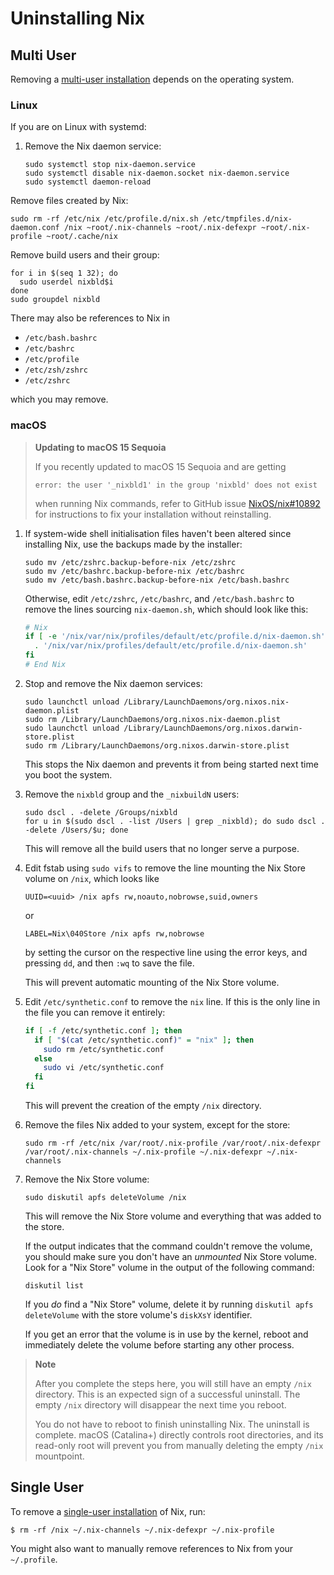 # Uninstalling Nix

## Multi User

Removing a [multi-user installation](./installing-binary.md#multi-user-installation) depends on the operating system.

### Linux

If you are on Linux with systemd:

1. Remove the Nix daemon service:

   ```console
   sudo systemctl stop nix-daemon.service
   sudo systemctl disable nix-daemon.socket nix-daemon.service
   sudo systemctl daemon-reload
   ```

Remove files created by Nix:

```console
sudo rm -rf /etc/nix /etc/profile.d/nix.sh /etc/tmpfiles.d/nix-daemon.conf /nix ~root/.nix-channels ~root/.nix-defexpr ~root/.nix-profile ~root/.cache/nix
```

Remove build users and their group:

```console
for i in $(seq 1 32); do
  sudo userdel nixbld$i
done
sudo groupdel nixbld
```

There may also be references to Nix in

- `/etc/bash.bashrc`
- `/etc/bashrc`
- `/etc/profile`
- `/etc/zsh/zshrc`
- `/etc/zshrc`

which you may remove.

### macOS

> **Updating to macOS 15 Sequoia**
>
> If you recently updated to macOS 15 Sequoia and are getting
> ```console
> error: the user '_nixbld1' in the group 'nixbld' does not exist
> ```
> when running Nix commands, refer to GitHub issue [NixOS/nix#10892](https://github.com/NixOS/nix/issues/10892) for instructions to fix your installation without reinstalling.

1. If system-wide shell initialisation files haven't been altered since installing Nix, use the backups made by the installer:

   ```console
   sudo mv /etc/zshrc.backup-before-nix /etc/zshrc
   sudo mv /etc/bashrc.backup-before-nix /etc/bashrc
   sudo mv /etc/bash.bashrc.backup-before-nix /etc/bash.bashrc
   ```

   Otherwise, edit `/etc/zshrc`, `/etc/bashrc`, and `/etc/bash.bashrc` to remove the lines sourcing `nix-daemon.sh`, which should look like this:

   ```bash
   # Nix
   if [ -e '/nix/var/nix/profiles/default/etc/profile.d/nix-daemon.sh' ]; then
     . '/nix/var/nix/profiles/default/etc/profile.d/nix-daemon.sh'
   fi
   # End Nix
   ```

2. Stop and remove the Nix daemon services:

   ```console
   sudo launchctl unload /Library/LaunchDaemons/org.nixos.nix-daemon.plist
   sudo rm /Library/LaunchDaemons/org.nixos.nix-daemon.plist
   sudo launchctl unload /Library/LaunchDaemons/org.nixos.darwin-store.plist
   sudo rm /Library/LaunchDaemons/org.nixos.darwin-store.plist
   ```

   This stops the Nix daemon and prevents it from being started next time you boot the system.

3. Remove the `nixbld` group and the `_nixbuildN` users:

   ```console
   sudo dscl . -delete /Groups/nixbld
   for u in $(sudo dscl . -list /Users | grep _nixbld); do sudo dscl . -delete /Users/$u; done
   ```

   This will remove all the build users that no longer serve a purpose.

4. Edit fstab using `sudo vifs` to remove the line mounting the Nix Store volume on `/nix`, which looks like

   ```
   UUID=<uuid> /nix apfs rw,noauto,nobrowse,suid,owners
   ```
   or

   ```
   LABEL=Nix\040Store /nix apfs rw,nobrowse
   ```

   by setting the cursor on the respective line using the error keys, and pressing `dd`, and then `:wq` to save the file.

   This will prevent automatic mounting of the Nix Store volume.

5. Edit `/etc/synthetic.conf` to remove the `nix` line.
   If this is the only line in the file you can remove it entirely:

   ```bash
   if [ -f /etc/synthetic.conf ]; then
     if [ "$(cat /etc/synthetic.conf)" = "nix" ]; then
       sudo rm /etc/synthetic.conf
     else
       sudo vi /etc/synthetic.conf
     fi
   fi
   ```

   This will prevent the creation of the empty `/nix` directory.

6. Remove the files Nix added to your system, except for the store:

   ```console
   sudo rm -rf /etc/nix /var/root/.nix-profile /var/root/.nix-defexpr /var/root/.nix-channels ~/.nix-profile ~/.nix-defexpr ~/.nix-channels
   ```


7. Remove the Nix Store volume:

   ```console
   sudo diskutil apfs deleteVolume /nix
   ```

   This will remove the Nix Store volume and everything that was added to the store.

   If the output indicates that the command couldn't remove the volume, you should make sure you don't have an _unmounted_ Nix Store volume.
   Look for a "Nix Store" volume in the output of the following command:

   ```console
   diskutil list
   ```

   If you _do_ find a "Nix Store" volume, delete it by running `diskutil apfs deleteVolume` with the store volume's `diskXsY` identifier.

   If you get an error that the volume is in use by the kernel, reboot and immediately delete the volume before starting any other process.

> **Note**
>
> After you complete the steps here, you will still have an empty `/nix` directory.
> This is an expected sign of a successful uninstall.
> The empty `/nix` directory will disappear the next time you reboot.
>
> You do not have to reboot to finish uninstalling Nix.
> The uninstall is complete.
> macOS (Catalina+) directly controls root directories, and its read-only root will prevent you from manually deleting the empty `/nix` mountpoint.

## Single User

To remove a [single-user installation](./installing-binary.md#single-user-installation) of Nix, run:

```console
$ rm -rf /nix ~/.nix-channels ~/.nix-defexpr ~/.nix-profile
```
You might also want to manually remove references to Nix from your `~/.profile`.
